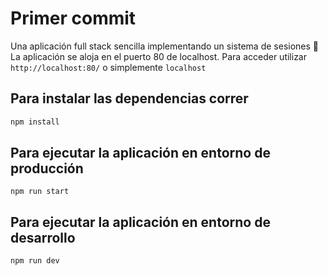 # Primer commit

Una aplicación full stack sencilla implementando un sistema de sesiones 🔐
La aplicación se aloja en el puerto 80 de localhost.
Para acceder utilizar `http://localhost:80/` o simplemente `localhost`

## Para instalar las dependencias correr

```bash
npm install
```

## Para ejecutar la aplicación en entorno de producción

```
npm run start
```

## Para ejecutar la aplicación en entorno de desarrollo

```
npm run dev
```